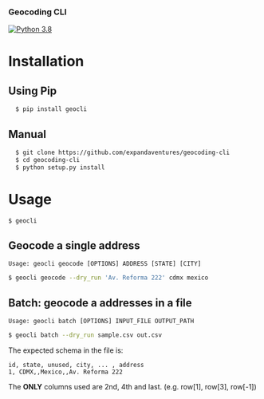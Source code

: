 ### Geocoding CLI

[![Python 3.8](https://img.shields.io/badge/python-3.8-blue.svg)](https://www.python.org/downloads/release/python-380/)

# Installation
## Using Pip
```bash
  $ pip install geocli
```
## Manual
```bash
  $ git clone https://github.com/expandaventures/geocoding-cli
  $ cd geocoding-cli
  $ python setup.py install
```
# Usage
```bash
$ geocli
```
## Geocode a single address
`Usage: geocli geocode [OPTIONS] ADDRESS [STATE] [CITY]`
```bash
$ geocli geocode --dry_run 'Av. Reforma 222' cdmx mexico
```
## Batch: geocode a addresses in a file

`Usage: geocli batch [OPTIONS] INPUT_FILE OUTPUT_PATH`
```bash
$ geocli batch --dry_run sample.csv out.csv
```

The expected schema in the file is:

```
id, state, unused, city, ... , address
1, CDMX,,Mexico,,Av. Reforma 222

```

The **ONLY** columns used are 2nd, 4th and last. 
(e.g. row[1], row[3], row[-1])

